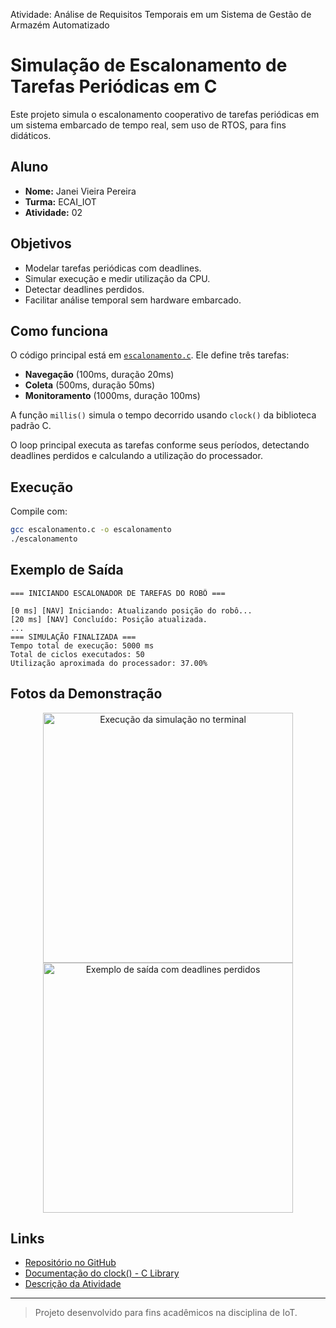 Atividade: Análise de Requisitos Temporais em um Sistema de Gestão de Armazém Automatizado
# Simulação de Escalonamento de Tarefas Periódicas em C

Este projeto simula o escalonamento cooperativo de tarefas periódicas em um sistema embarcado de tempo real, sem uso de RTOS, para fins didáticos.

## Aluno

- **Nome:** Janei Vieira Pereira  
- **Turma:** ECAI_IOT  
- **Atividade:** 02

## Objetivos

- Modelar tarefas periódicas com deadlines.
- Simular execução e medir utilização da CPU.
- Detectar deadlines perdidos.
- Facilitar análise temporal sem hardware embarcado.

## Como funciona

O código principal está em [`escalonamento.c`](escalonamento.c). Ele define três tarefas:
- **Navegação** (100ms, duração 20ms)
- **Coleta** (500ms, duração 50ms)
- **Monitoramento** (1000ms, duração 100ms)

A função `millis()` simula o tempo decorrido usando `clock()` da biblioteca padrão C.

O loop principal executa as tarefas conforme seus períodos, detectando deadlines perdidos e calculando a utilização do processador.

## Execução

Compile com:

```sh
gcc escalonamento.c -o escalonamento
./escalonamento
```

## Exemplo de Saída

```
=== INICIANDO ESCALONADOR DE TAREFAS DO ROBÔ ===

[0 ms] [NAV] Iniciando: Atualizando posição do robô...
[20 ms] [NAV] Concluído: Posição atualizada.
...
=== SIMULAÇÃO FINALIZADA ===
Tempo total de execução: 5000 ms
Total de ciclos executados: 50
Utilização aproximada do processador: 37.00%
```

## Fotos da Demonstração

<p align="center">
  <img src="assets/demo1.jpg" width="400" alt="Execução da simulação no terminal">
  <img src="assets/demo2.jpg" width="400" alt="Exemplo de saída com deadlines perdidos">
</p>

## Links

- [Repositório no GitHub](https://github.com/SEU_USUARIO/SEU_REPOSITORIO)
- [Documentação do clock() - C Library](https://en.cppreference.com/w/c/chrono/clock)
- [Descrição da Atividade](#) <!-- Substitua pelo link da atividade se houver -->

---

> Projeto desenvolvido para fins acadêmicos na disciplina de IoT.
